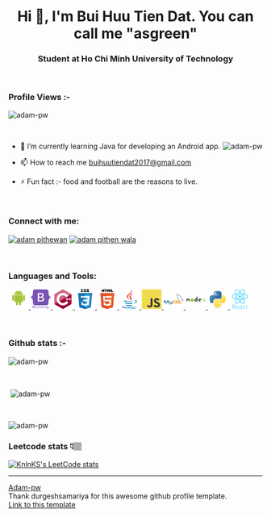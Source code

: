 <h1 align="center">Hi 👋, I'm Bui Huu Tien Dat. You can call me "asgreen" </h1>
<h3 align="center">Student at Ho Chi Minh University of Technology </h3>

<br>

<p align="right"> <h3>Profile Views :-</h3> <img src="https://komarev.com/ghpvc/?username=asgreen2000&label=Profile%20views&color=0e75b6&style=flat"alt="adam-pw" /></p>

<br>

<p><img align="right" src="https://github.com/Adam-pw/Adam-pw/blob/main/animation_500_kxa883sd.gif" alt="adam-pw" /></p>


- 🌱 I’m currently learning Java for developing an Android app.

- 📫 How to reach me <a href="mailto:buihuutiendat2017@gmail.com">buihuutiendat2017@gmail.com</a>

- ⚡ Fun fact :- food and football are the reasons to live.

<br>

<h3 align="left">Connect with me:</h3>
<p align="left">
  <a href="https://www.linkedin.com/in/asgreen2000/" target="_blank"><img align="center"
      src="https://raw.githubusercontent.com/rahuldkjain/github-profile-readme-generator/master/src/images/icons/Social/linked-in-alt.svg"
      alt="adam pithewan" height="30" width="40" /></a>
  <a href="https://www.facebook.com/asgreen2000/" target="_blank"><img align="center"
      src="https://raw.githubusercontent.com/rahuldkjain/github-profile-readme-generator/master/src/images/icons/Social/facebook.svg"
      alt="adam pithen wala" height="30" width="40" /></a>
</p>

<br>

<h3 align="left">Languages and Tools:</h3>
<p align="left"> <a href="https://developer.android.com" target="_blank" rel="noreferrer"> <img
      src="https://raw.githubusercontent.com/devicons/devicon/master/icons/android/android-original-wordmark.svg"
      alt="android" width="40" height="40" /> </a> 
  <a href="https://getbootstrap.com" target="_blank" rel="noreferrer">
    <img src="https://raw.githubusercontent.com/devicons/devicon/master/icons/bootstrap/bootstrap-plain-wordmark.svg"
      alt="bootstrap" width="40" height="40" /> </a> <a href="https://www.w3schools.com/cpp/" target="_blank" rel="noreferrer">
    <img src="https://raw.githubusercontent.com/devicons/devicon/master/icons/cplusplus/cplusplus-original.svg"
      alt="cplusplus" width="40" height="40" /> </a> <a href="https://www.w3schools.com/css/" target="_blank"
    rel="noreferrer"> <img
      src="https://raw.githubusercontent.com/devicons/devicon/master/icons/css3/css3-original-wordmark.svg" alt="css3"
      width="40" height="40" /> </a> <a href="https://www.w3.org/html/" target="_blank" rel="noreferrer"> <img
      src="https://raw.githubusercontent.com/devicons/devicon/master/icons/html5/html5-original-wordmark.svg"
      alt="html5" width="40" height="40" /> </a> 
  <a href="https://www.java.com" target="_blank" rel="noreferrer"> <img
      src="https://raw.githubusercontent.com/devicons/devicon/master/icons/java/java-original.svg" alt="java" width="40"
      height="40" /> </a> <a href="https://developer.mozilla.org/en-US/docs/Web/JavaScript" target="_blank"
    rel="noreferrer"> <img
      src="https://raw.githubusercontent.com/devicons/devicon/master/icons/javascript/javascript-original.svg"
      alt="javascript" width="40" height="40" /> </a> 
  <a href="https://www.mysql.com/" target="_blank" rel="noreferrer"> <img
      src="https://raw.githubusercontent.com/devicons/devicon/master/icons/mysql/mysql-original-wordmark.svg"
      alt="mysql" width="40" height="40" /> </a> 
  <a href="https://nodejs.org" target="_blank" rel="noreferrer"> <img
      src="https://raw.githubusercontent.com/devicons/devicon/master/icons/nodejs/nodejs-original-wordmark.svg"
      alt="nodejs" width="40" height="40" /> </a>
    <a href="https://www.python.org" target="_blank" rel="noreferrer"> <img
      src="https://raw.githubusercontent.com/devicons/devicon/master/icons/python/python-original.svg" alt="python"
      width="40" height="40" /> </a> 
  <a href="https://reactjs.org/" target="_blank" rel="noreferrer"> <img
      src="https://raw.githubusercontent.com/devicons/devicon/master/icons/react/react-original-wordmark.svg"
      alt="react" width="40" height="40" /> </a> </p>

<br>



<h3>Github stats :-</h3>
<p><img align="center"src="https://github-readme-stats.vercel.app/api/top-langs?username=asgreen2000&show_icons=true&locale=en&layout=compact"alt="adam-pw" /></p>

<br>

<p>&nbsp;<img align="center" src="https://github-readme-stats.vercel.app/api?username=asgreen2000&show_icons=true&locale=en"alt="adam-pw" /></p>

<br>

<p><img align="center" src="https://github-readme-streak-stats.herokuapp.com/?user=adam-pw&" alt="adam-pw" /></p>

<h3>Leetcode stats 👇🏼 </h3>

[![KnlnKS's LeetCode stats](https://leetcode-stats-six.vercel.app/api?username=NeyJr&theme=dark)](https://github.com/KnlnKS/leetcode-stats)
<br>



------------------------------------------------------------------------------------------------------------------------------------------
[Adam-pw](https://github.com/Adam-pw)
<br>
Thank durgeshsamariya for this awesome github profile template.
<br>
<a href="https://github.com/durgeshsamariya/awesome-github-profile-readme-templates/edit/master/Adam-pw.md">Link to this template</a>
